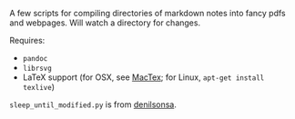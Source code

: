 A few scripts for compiling directories of markdown notes into fancy pdfs and webpages. Will watch a directory for changes.

Requires:

- `pandoc`
- `librsvg`
- LaTeX support (for OSX, see [MacTex](https://tug.org/mactex/); for Linux, `apt-get install texlive`)

`sleep_until_modified.py` is from [denilsonsa](https://bitbucket.org/denilsonsa/small_scripts/src/b20d762b9c1a0d250ddbd8e26850df62d84b1559/sleep_until_modified.py?at=default).